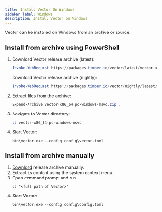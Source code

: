 ```yaml
---
title: Install Vector On Windows
sidebar_label: Windows
description: Install Vector on Windows
---
```


Vector can be installed on Windows from an archive or source.

## Install from archive using PowerShell

1.  Download Vector release archive (latest):

    ```powershell
    Invoke-WebRequest https://packages.timber.io/vector/latest/vector-x86_64-pc-windows-msvc.zip -OutFile vector-x86_64-pc-windows-msvc.zip
    ```

    Download Vector release archive (nightly):

    ```powershell
    Invoke-WebRequest https://packages.timber.io/vector/nightly/latest/vector-x86_64-pc-windows-msvc.zip -OutFile vector-x86_64-pc-windows-msvc.zip
    ```
2.  Extract files from the archive:

    ```powershell
    Expand-Archive vector-x86_64-pc-windows-msvc.zip .
    ```

3.  Navigate to Vector directory:

    ```powershell
    cd vector-x86_64-pc-windows-msvc
    ```
4.  Start Vector:

    ```powerhsell
    bin\vector.exe --config config\vector.toml
    ```

## Install from archive manually

1. [Download](https://vector.dev/download) release archive manually.
2. Extract its content using the system context menu.
3. Open command prompt and run
    ```
    cd "<full path of Vector>"
    ```
4. Start Vector:
    ```
    bin\vector.exe --config config\config.toml
    ```



